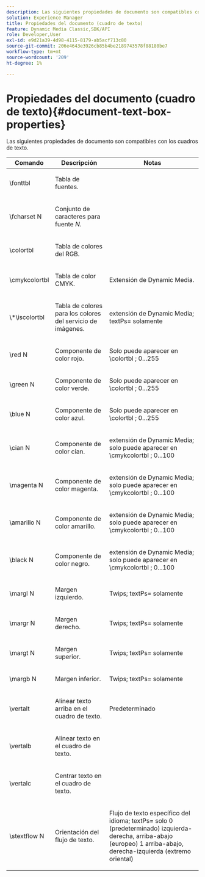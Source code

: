 ```yaml
---
description: Las siguientes propiedades de documento son compatibles con los cuadros de texto.
solution: Experience Manager
title: Propiedades del documento (cuadro de texto)
feature: Dynamic Media Classic,SDK/API
role: Developer,User
exl-id: e9d21a39-4d98-4115-8179-ab5acf713c80
source-git-commit: 206e4643e3926cb85b4be2189743578f88180be7
workflow-type: tm+mt
source-wordcount: '209'
ht-degree: 1%

---
```


# Propiedades del documento (cuadro de texto){#document-text-box-properties}

Las siguientes propiedades de documento son compatibles con los cuadros de texto.

<table id="table_8E1DF8E6BD894D7A9ACFC839918E2315"> 
 <thead> 
  <tr> 
   <th class="entry"> <b>Comando</b> </th> 
   <th class="entry"> <b>Descripción</b> </th> 
   <th class="entry"> <b>Notas</b> </th> 
  </tr> 
 </thead>
 <tbody> 
  <tr> 
   <td> <span class="codeph"> \fonttbl </span> </td> 
   <td> <p>Tabla de fuentes. </p> </td> 
   <td> <p> </p> </td> 
  </tr> 
  <tr> 
   <td> <span class="codeph"> \fcharset <span class="varname"> N </span> </span> </td> 
   <td> <p>Conjunto de caracteres para fuente <i>N</i>. </p> </td> 
   <td> <p> </p> </td> 
  </tr> 
  <tr> 
   <td> <span class="codeph"> \colortbl </span> </td> 
   <td> <p>Tabla de colores del RGB. </p> </td> 
   <td> <p> </p> </td> 
  </tr> 
  <tr> 
   <td> <span class="codeph"> \cmykcolortbl </span> </td> 
   <td> <p>Tabla de color CMYK. </p> </td> 
   <td> <p>Extensión de Dynamic Media. </p> </td> 
  </tr> 
  <tr> 
   <td> <span class="codeph"> \*\iscolortbl </span> </td> 
   <td> <p>Tabla de colores para los colores del servicio de imágenes. </p> </td> 
   <td> <p>extensión de Dynamic Media; <span class="codeph"> textPs= </span> solamente </p> </td> 
  </tr> 
  <tr> 
   <td> <span class="codeph"> \red <span class="varname"> N </span> </span> </td> 
   <td> <p>Componente de color rojo. </p> </td> 
   <td> <p>Solo puede aparecer en <span class="codeph"> \colortbl </span>; 0...255 </p> </td> 
  </tr> 
  <tr> 
   <td> <span class="codeph"> \green <span class="varname"> N </span> </span> </td> 
   <td> <p>Componente de color verde. </p> </td> 
   <td> <p>Solo puede aparecer en <span class="codeph"> \colortbl </span>; 0...255 </p> </td> 
  </tr> 
  <tr> 
   <td> <span class="codeph"> \blue <span class="varname"> N </span> </span> </td> 
   <td> <p>Componente de color azul. </p> </td> 
   <td> <p>Solo puede aparecer en <span class="codeph"> \colortbl </span>; 0...255 </p> </td> 
  </tr> 
  <tr> 
   <td> <span class="codeph"> \cian <span class="varname"> N </span> </span> </td> 
   <td> <p>Componente de color cian. </p> </td> 
   <td> <p>extensión de Dynamic Media; solo puede aparecer en <span class="codeph"> \cmykcolortbl </span>; 0...100 </p> </td> 
  </tr> 
  <tr> 
   <td> <span class="codeph"> \magenta <span class="varname"> N </span> </span> </td> 
   <td> <p>Componente de color magenta. </p> </td> 
   <td> <p>extensión de Dynamic Media; solo puede aparecer en <span class="codeph"> \cmykcolortbl </span>; 0...100 </p> </td> 
  </tr> 
  <tr> 
   <td> <span class="codeph"> \amarillo <span class="varname"> N </span> </span> </td> 
   <td> <p>Componente de color amarillo. </p> </td> 
   <td> <p>extensión de Dynamic Media; solo puede aparecer en <span class="codeph"> \cmykcolortbl </span>; 0...100 </p> </td> 
  </tr> 
  <tr> 
   <td> <span class="codeph"> \black <span class="varname"> N </span> </span> </td> 
   <td> <p>Componente de color negro. </p> </td> 
   <td> <p>extensión de Dynamic Media; solo puede aparecer en <span class="codeph"> \cmykcolortbl </span>; 0...100 </p> </td> 
  </tr> 
  <tr> 
   <td> <span class="codeph"> \margl <span class="varname"> N </span> </span> </td> 
   <td> <p>Margen izquierdo. </p> </td> 
   <td> <p>Twips; <span class="codeph"> textPs= </span> solamente </p> </td> 
  </tr> 
  <tr> 
   <td> <span class="codeph"> \margr <span class="varname"> N </span> </span> </td> 
   <td> <p>Margen derecho. </p> </td> 
   <td> <p>Twips; <span class="codeph"> textPs= </span> solamente </p> </td> 
  </tr> 
  <tr> 
   <td> <span class="codeph"> \margt <span class="varname"> N </span> </span> </td> 
   <td> <p>Margen superior. </p> </td> 
   <td> <p>Twips; <span class="codeph"> textPs= </span> solamente </p> </td> 
  </tr> 
  <tr> 
   <td> <span class="codeph"> \margb <span class="varname"> N </span> </span> </td> 
   <td> <p>Margen inferior. </p> </td> 
   <td> <p>Twips; <span class="codeph"> textPs= </span> solamente </p> </td> 
  </tr> 
  <tr> 
   <td> <span class="codeph"> \vertalt </span> </td> 
   <td> <p>Alinear texto arriba en el cuadro de texto. </p> </td> 
   <td> <p>Predeterminado </p> </td> 
  </tr> 
  <tr> 
   <td> <span class="codeph"> \vertalb </span> </td> 
   <td> <p>Alinear texto en el cuadro de texto. </p> </td> 
   <td> <p> </p> </td> 
  </tr> 
  <tr> 
   <td> <span class="codeph"> \vertalc </span> </td> 
   <td> <p>Centrar texto en el cuadro de texto. </p> </td> 
   <td> <p> </p> </td> 
  </tr> 
  <tr> 
   <td> <span class="codeph"> \stextflow <span class="varname"> N </span> </span> </td> 
   <td> <p>Orientación del flujo de texto. </p> </td> 
   <td> <p>Flujo de texto específico del idioma; <span class="codeph"> textPs= </span> solo 0 (predeterminado) izquierda-derecha, arriba-abajo (europeo) 1 arriba-abajo, derecha-izquierda (extremo oriental) </p> </td> 
  </tr> 
 </tbody> 
</table>
